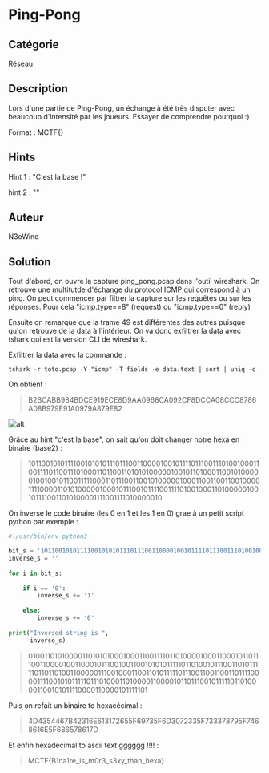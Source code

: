 # Ping-Pong

## Catégorie

Réseau

## Description

Lors d'une partie de Ping-Pong, un échange à été très disputer avec beaucoup d'intensité par les joueurs. Essayer de comprendre pourquoi :)

Format : MCTF{}

## Hints

Hint 1 : "C'est la base !"

hint 2 : ""

## Auteur

N3oWind

## Solution

Tout d'abord, on ouvre la capture ping_pong.pcap dans l'outil wireshark. On retrouve une multitutde d'échange du protocol ICMP qui correspond à un ping. On peut commencer par filtrer la capture sur les requêtes ou sur les réponses. Pour cela "icmp.type==8" (request) ou "icmp.type==0" (reply)

Ensuite on remarque que la trame 49 est différentes des autres puisque qu'on retrouve de la data à l'intérieur. On va donc exfiltrer la data avec tshark qui est la version CLI de wireshark.

Exfiltrer la data avec la commande : 

```
tshark -r toto.pcap -Y "icmp" -T fields -e data.text | sort | uniq -c
```

On obtient :

> B2BCABB984BDCE919ECE8D9AA0968CA092CF8DCCA08CCC8786A08B979E91A0979A879E82

![alt](images/ping_pong.png)
<br/>

Grâce au hint "c'est la base", on sait qu'on doit changer notre hexa en binaire (base2) :

> 101100101011110010101011101110011000010010111101110011101001000110011110110011101000110110011010101000001001011010001100101000001001001011001111100011011100110010100000100011001100110010000111100001101010000010001011100101111001111010010001101000001001011110011010100001111001111010000010

On inverse le code binaire (les 0 en 1 et les 1 en  0) grae à un petit script python par exemple :

```python
#!/usr/bin/env python3

bit_s = '101100101011110010101011101110011000010010111101110011101001000110011110110011101000110110011010101000001001011010001100101000001001001011001111100011011100110010100000100011001100110010000111100001101010000010001011100101111001111010010001101000001001011110011010100001111001111010000010'
inverse_s = ''
  
for i in bit_s:
    
    if i == '0':
        inverse_s += '1'
          
    else:
        inverse_s += '0'
          
print("Inversed string is ",
      inverse_s)
```



> 010011010100001101010100010001100111101101000010001100010110111001100001001100010111001001100101010111110110100101110011010111110110110100110000011100100011001101011111011100110011001101111000011110010101111101110100011010000110000101101110010111110110100001100101011110000110000101111101

Puis on refait un binaire to hexacécimal :

> 4D4354467B42316E613172655F69735F6D3072335F733378795F7468616E5F686578617D

Et enfin héxadécimal to ascii text gggggg !!!! : 

> MCTF{B1na1re_is_m0r3_s3xy_than_hexa}
